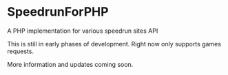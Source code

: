 # SpeedrunForPHP
A PHP implementation for various speedrun sites API

This is still in early phases of development. Right now only supports games requests.

More information and updates coming soon.
